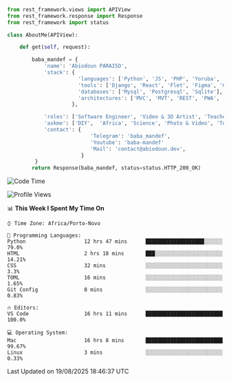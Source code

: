 ###
```python
from rest_framework.views import APIView
from rest_framework.response import Response
from rest_framework import status

class AboutMe(APIView):

    def get(self, request):

        baba_mandef = {
            'name': 'Abiodoun PARAISO',
            'stack': {
                       'languages': ['Python', 'JS', 'PHP', 'Yoruba', 'Fongbe', 'Kreyol', 'English', 'French'],
                       'tools': ['Django', 'React', 'Flet', 'Figma', 'GIMP', 'Inckscape', 'Kdenlive', 'Blender'],
                       'databases': ['Mysql', 'Postgresql', 'Sqlite'],
                       'architectures': ['MVC', 'MVT', 'REST', 'PWA', 'SPA', 'MicroServices']
                     },

            'roles': ['Software Engineer', 'Video & 3D Artist', 'Teacher', 'Mentor', 'Farmer'],
            'askme': ['DIY',  'Africa', 'Science', 'Photo & Video', 'Tech', 'Agro'],
            'contact': {
                           'Telegram': 'baba_mandef',
                           'Youtube': 'baba-mandef'
                           'Mail': 'contact@abiodoun.dev',
                        }
         }
        return Response(baba_mandef, status=status.HTTP_200_OK)

```                    

<!--START_SECTION:waka-->
![Code Time](http://img.shields.io/badge/Code%20Time-1%2C779%20hrs%2037%20mins-blue)

![Profile Views](http://img.shields.io/badge/Profile%20Views-5-blue)

📊 **This Week I Spent My Time On** 

```text
⌚︎ Time Zone: Africa/Porto-Novo

💬 Programming Languages: 
Python                   12 hrs 47 mins      ███████████████████░░░░░░   79.0% 
HTML                     2 hrs 18 mins       ███░░░░░░░░░░░░░░░░░░░░░░   14.21% 
CSS                      32 mins             ░░░░░░░░░░░░░░░░░░░░░░░░░   3.3% 
TOML                     16 mins             ░░░░░░░░░░░░░░░░░░░░░░░░░   1.65% 
Git Config               8 mins              ░░░░░░░░░░░░░░░░░░░░░░░░░   0.83%

🔥 Editors: 
VS Code                  16 hrs 11 mins      █████████████████████████   100.0%

💻 Operating System: 
Mac                      16 hrs 8 mins       █████████████████████████   99.67% 
Linux                    3 mins              ░░░░░░░░░░░░░░░░░░░░░░░░░   0.33%

```


 Last Updated on 19/08/2025 18:46:37 UTC
<!--END_SECTION:waka-->
